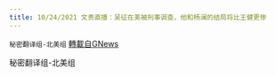 ```yaml
---
title: 10/24/2021 文贵直播：吴征在美被刑事调查，他和杨澜的结局将比王健更惨
---
```

`秘密翻译组-北美组` [轉載自GNews](https://gnews.org/zh-hans/1615268/)

秘密翻译组-北美组
